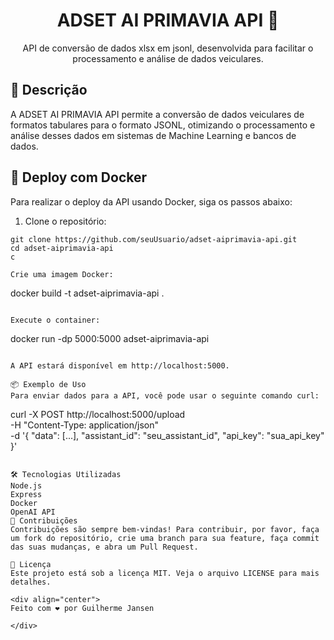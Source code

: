 <div align="center">

# ADSET AI PRIMAVIA API 🚀

API de conversão de dados xlsx em jsonl, desenvolvida para facilitar o processamento e análise de dados veiculares.

</div>

## 📝 Descrição

A ADSET AI PRIMAVIA API permite a conversão de dados veiculares de formatos tabulares para o formato JSONL, otimizando o processamento e análise desses dados em sistemas de Machine Learning e bancos de dados.

## 🚀 Deploy com Docker

Para realizar o deploy da API usando Docker, siga os passos abaixo:

1. Clone o repositório:

```
git clone https://github.com/seuUsuario/adset-aiprimavia-api.git
cd adset-aiprimavia-api
c

Crie uma imagem Docker:

```
docker build -t adset-aiprimavia-api .
```

Execute o container:

```
docker run -dp 5000:5000 adset-aiprimavia-api
```

A API estará disponível em http://localhost:5000.

📦 Exemplo de Uso
Para enviar dados para a API, você pode usar o seguinte comando curl:

```
curl -X POST http://localhost:5000/upload \
-H "Content-Type: application/json" \
-d '{
    "data": [...],
    "assistant_id": "seu_assistant_id",
    "api_key": "sua_api_key"
}'
```

🛠 Tecnologias Utilizadas
Node.js
Express
Docker
OpenAI API
🤝 Contribuições
Contribuições são sempre bem-vindas! Para contribuir, por favor, faça um fork do repositório, crie uma branch para sua feature, faça commit das suas mudanças, e abra um Pull Request.

📝 Licença
Este projeto está sob a licença MIT. Veja o arquivo LICENSE para mais detalhes.

<div align="center">
Feito com ❤️ por Guilherme Jansen

</div>
